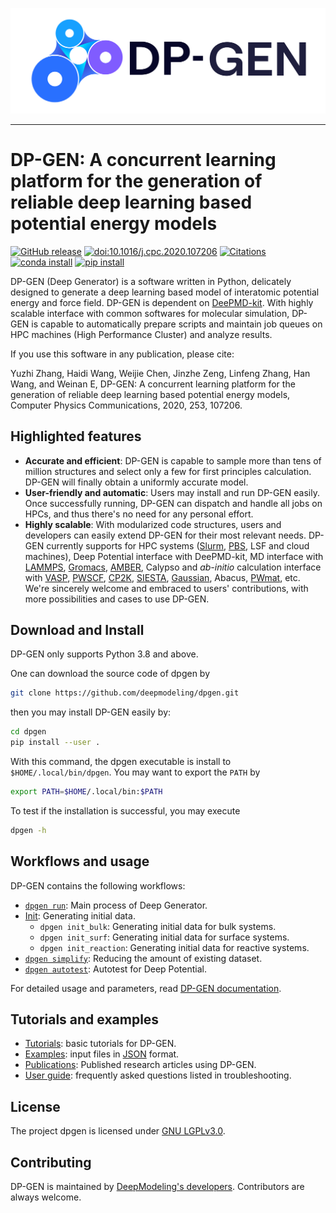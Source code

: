 <picture><source media="(prefers-color-scheme: dark)" srcset="./doc/_static/logo-dark.svg"><source media="(prefers-color-scheme: light)" srcset="./doc/_static/logo.svg"><img alt="DP-GEN logo" src="./doc/_static/logo.svg"></picture>

--------------------------------------------------------------------------------

# DP-GEN: A concurrent learning platform for the generation of reliable deep learning based potential energy models

[![GitHub release](https://img.shields.io/github/release/deepmodeling/dpgen.svg?maxAge=86400)](https://github.com/deepmodeling/dpgen/releases/)
[![doi:10.1016/j.cpc.2020.107206](https://img.shields.io/badge/DOI-10.1016%2Fj.cpc.2020.107206-blue)](https://doi.org/10.1016/j.cpc.2020.107206)
[![Citations](https://citations.njzjz.win/10.1016/j.cpc.2020.107206)](https://badge.dimensions.ai/details/doi/10.1016/j.cpc.2020.107206)
[![conda install](https://img.shields.io/conda/dn/conda-forge/dpgen?label=conda%20install)](https://anaconda.org/conda-forge/dpgen)
[![pip install](https://img.shields.io/pypi/dm/dpgen?label=pip%20install)](https://pypi.org/project/dpgen)

DP-GEN (Deep Generator) is a software written in Python, delicately designed to generate a deep learning based model of interatomic potential energy and force field. DP-GEN is dependent on [DeePMD-kit](https://github.com/deepmodeling/deepmd-kit/). With highly scalable interface with common softwares for molecular simulation, DP-GEN is capable to  automatically prepare scripts and maintain job queues on HPC machines (High Performance Cluster) and analyze results.

If you use this software in any publication, please cite:

Yuzhi Zhang, Haidi Wang, Weijie Chen, Jinzhe Zeng, Linfeng Zhang, Han Wang, and Weinan E, DP-GEN: A concurrent learning platform for the generation of reliable deep learning based potential energy models, Computer Physics Communications, 2020, 253, 107206.

## Highlighted features
+ **Accurate and efficient**: DP-GEN is capable to sample more than tens of million structures and select only a few for first principles calculation. DP-GEN will finally obtain a uniformly accurate model.
+ **User-friendly and automatic**: Users may install and run DP-GEN easily. Once successfully running, DP-GEN can dispatch and handle all jobs on HPCs, and thus there's no need for any personal effort.
+ **Highly scalable**: With modularized code structures, users and developers can easily extend DP-GEN for their most relevant needs. DP-GEN currently supports for HPC systems ([Slurm](https://slurm.schedmd.com/), [PBS](https://www.openpbs.org/), LSF and cloud machines), Deep Potential interface with DeePMD-kit, MD interface with [LAMMPS](https://www.lammps.org/), [Gromacs](http://www.gromacs.org/), [AMBER](https://ambermd.org/), Calypso and *ab-initio* calculation interface with [VASP](https://www.vasp.at/), [PWSCF](https://www.quantum-espresso.org/), [CP2K](https://www.cp2k.org/), [SIESTA](https://departments.icmab.es/leem/siesta/), [Gaussian](https://gaussian.com/), Abacus, [PWmat](http://www.pwmat.com/), etc. We're sincerely welcome and embraced to users' contributions, with more possibilities and cases to use DP-GEN.

## Download and Install

DP-GEN only supports Python 3.8 and above.

One can download the source code of dpgen by
```bash
git clone https://github.com/deepmodeling/dpgen.git
```
then you may install DP-GEN easily by:
```bash
cd dpgen
pip install --user .
```
With this command, the dpgen executable is install to `$HOME/.local/bin/dpgen`. You may want to export the `PATH` by
```bash
export PATH=$HOME/.local/bin:$PATH
```
To test if the installation is successful, you may execute
```bash
dpgen -h
```

## Workflows and usage

DP-GEN contains the following workflows:

* [`dpgen run`](https://docs.deepmodeling.com/projects/dpgen/en/latest/run/): Main process of Deep Generator.
* [Init](https://docs.deepmodeling.com/projects/dpgen/en/latest/init/): Generating initial data.
  * `dpgen init_bulk`: Generating initial data for bulk systems.
  * `dpgen init_surf`: Generating initial data for surface systems.
  * `dpgen init_reaction`: Generating initial data for reactive systems.
* [`dpgen simplify`](https://docs.deepmodeling.com/projects/dpgen/en/latest/simplify/): Reducing the amount of existing dataset.
* [`dpgen autotest`](https://docs.deepmodeling.com/projects/dpgen/en/latest/autotest/): Autotest for Deep Potential.

For detailed usage and parameters, read [DP-GEN documentation](https://docs.deepmodeling.com/projects/dpgen/).

## Tutorials and examples

* [Tutorials](https://tutorials.deepmodeling.com/en/latest/Tutorials/DP-GEN/): basic tutorials for DP-GEN.
* [Examples](examples): input files in [JSON](https://docs.python.org/3/library/json.html) format.
* [Publications](https://deepmodeling.com/blog/papers/dpgen/): Published research articles using DP-GEN.
* [User guide](https://docs.deepmodeling.com/projects/dpgen/en/latest/user-guide/): frequently asked questions listed in troubleshooting.

## License
The project dpgen is licensed under [GNU LGPLv3.0](./LICENSE).

## Contributing

DP-GEN is maintained by [DeepModeling's developers](https://docs.deepmodeling.com/projects/dpgen/en/latest/credits.html). Contributors are always welcome.

